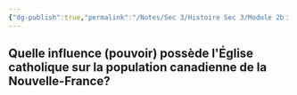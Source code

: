 ```yaml
---
{"dg-publish":true,"permalink":"/Notes/Sec 3/Histoire Sec 3/Module 2b：L'évolution de la Nouvelle-France, colonie appartenant à la France/2.13  Église catholique/"}
---
```



## Quelle influence (pouvoir) possède l'Église catholique sur la population canadienne de la Nouvelle-France?